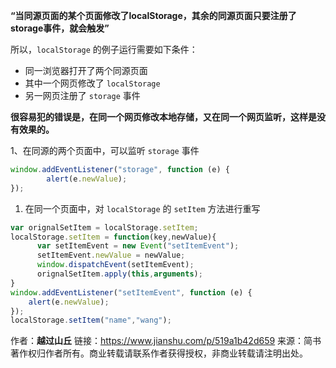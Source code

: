 **“当同源页面的某个页面修改了localStorage，其余的同源页面只要注册了storage事件，就会触发”**

所以，`localStorage` 的例子运行需要如下条件：

- 同一浏览器打开了两个同源页面
- 其中一个网页修改了 `localStorage`
- 另一网页注册了 `storage` 事件

**很容易犯的错误是，在同一个网页修改本地存储，又在同一个网页监听，这样是没有效果的。**

1、在同源的两个页面中，可以监听 `storage` 事件

```jsx
window.addEventListener("storage", function (e) {
        alert(e.newValue);
});
```

1. 在同一个页面中，对 `localStorage` 的 `setItem` 方法进行重写



```jsx
var orignalSetItem = localStorage.setItem;
localStorage.setItem = function(key,newValue){
      var setItemEvent = new Event("setItemEvent");
      setItemEvent.newValue = newValue;
      window.dispatchEvent(setItemEvent);
      orignalSetItem.apply(this,arguments);
}
window.addEventListener("setItemEvent", function (e) {
    alert(e.newValue);
});
localStorage.setItem("name","wang");
```



作者：__越过山丘__
链接：https://www.jianshu.com/p/519a1b42d659
来源：简书
著作权归作者所有。商业转载请联系作者获得授权，非商业转载请注明出处。


